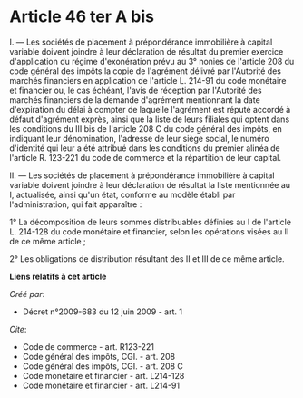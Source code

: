 # Article 46 ter A bis

I. ― Les sociétés de placement à prépondérance immobilière à capital variable doivent joindre à leur déclaration de résultat
du premier exercice d'application du régime d'exonération prévu au 3° nonies de l'article 208 du code général des impôts la
copie de l'agrément délivré par l'Autorité des marchés financiers en application de l'article L. 214-91 du code monétaire et
financier ou, le cas échéant, l'avis de réception par l'Autorité des marchés financiers de la demande d'agrément mentionnant
la date d'expiration du délai à compter de laquelle l'agrément est réputé accordé à défaut d'agrément exprès, ainsi que la
liste de leurs filiales qui optent dans les conditions du III bis de l'article 208 C du code général des impôts, en indiquant
leur dénomination, l'adresse de leur siège social, le numéro d'identité qui leur a été attribué dans les conditions du
premier alinéa de l'article R. 123-221 du code de commerce et la répartition de leur capital.

II. ― Les sociétés de placement à prépondérance immobilière à capital variable doivent joindre à leur déclaration de résultat
la liste mentionnée au I, actualisée, ainsi qu'un état, conforme au modèle établi par l'administration, qui fait apparaître :

1° La décomposition de leurs sommes distribuables définies au I de l'article L. 214-128 du code monétaire et financier, selon
les opérations visées au II de ce même article ;

2° Les obligations de distribution résultant des II et III de ce même article.

**Liens relatifs à cet article**

_Créé par_:

  - Décret n°2009-683 du 12 juin 2009 - art. 1

_Cite_:

  - Code de commerce - art. R123-221
  - Code général des impôts, CGI. - art. 208
  - Code général des impôts, CGI. - art. 208 C
  - Code monétaire et financier - art. L214-128
  - Code monétaire et financier - art. L214-91

